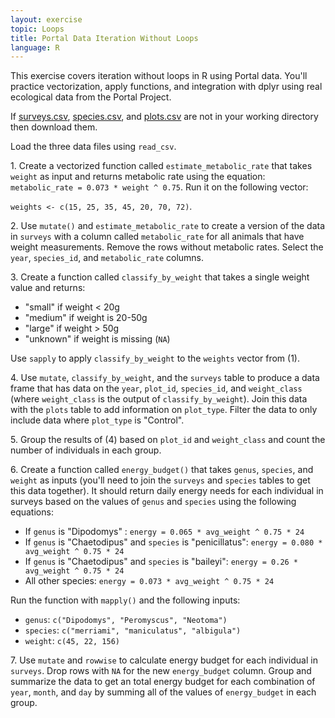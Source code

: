 ```yaml
---
layout: exercise
topic: Loops
title: Portal Data Iteration Without Loops
language: R
---
```


This exercise covers iteration without loops in R using Portal data. You'll practice vectorization, apply functions, and integration with dplyr using real ecological data from the Portal Project.

If [surveys.csv](https://ndownloader.figshare.com/files/2292172), [species.csv](https://ndownloader.figshare.com/files/3299483), and [plots.csv](https://ndownloader.figshare.com/files/3299474) are not in your working directory then download them.

Load the three data files using `read_csv`.

1\. Create a vectorized function called `estimate_metabolic_rate` that takes `weight` as input and returns metabolic rate using the equation: `metabolic_rate = 0.073 * weight ^ 0.75`.
Run it on the following vector:

`weights <- c(15, 25, 35, 45, 20, 70, 72)`.

2\. Use `mutate()` and `estimate_metabolic_rate` to create a version of the data in `surveys` with a column called `metabolic_rate` for all animals that have weight measurements. Remove the rows without metabolic rates. Select the `year`, `species_id`, and `metabolic_rate` columns.

3\. Create a function called `classify_by_weight` that takes a single weight value and returns:
   - "small" if weight < 20g
   - "medium" if weight is 20-50g
   - "large" if weight > 50g
   - "unknown" if weight is missing (`NA`)

Use `sapply` to apply `classify_by_weight` to the `weights` vector from (1).

4\. Use `mutate`, `classify_by_weight`, and the `surveys` table to produce a data frame that has data on the `year`, `plot_id`, `species_id`, and `weight_class` (where `weight_class` is the output of `classify_by_weight`). Join this data with the `plots` table to add information on `plot_type`. Filter the data to only include data where `plot_type` is "Control".

5\. Group the results of (4) based on `plot_id` and `weight_class` and count the number of individuals in each group.

6\. Create a function called `energy_budget()` that takes `genus`, `species`, and `weight` as inputs (you'll need to join the `surveys` and `species` tables to get this data together). It should return daily energy needs for each individual in surveys based on the values of `genus` and `species` using the following equations:
   - If `genus` is "Dipodomys" : `energy = 0.065 * avg_weight ^ 0.75 * 24`
   - If `genus` is "Chaetodipus" and `species` is "penicillatus": `energy = 0.080 * avg_weight ^ 0.75 * 24`
   - If `genus` is "Chaetodipus" and `species` is "baileyi": `energy = 0.26 * avg_weight ^ 0.75 * 24`
   - All other species: `energy = 0.073 * avg_weight ^ 0.75 * 24`

Run the function with `mapply()` and the following inputs:
   - `genus`: `c("Dipodomys", "Peromyscus", "Neotoma")`
   - `species`: `c("merriami", "maniculatus", "albigula")`
   - `weight`: `c(45, 22, 156)`

7\. Use `mutate` and `rowwise` to calculate energy budget for each individual in `surveys`. Drop rows with `NA` for the new `energy_budget` column. Group and summarize the data to get an total energy budget for each combination of `year`, `month`, and `day` by summing all of the values of `energy_budget` in each group.

